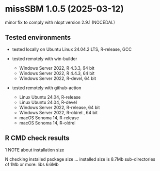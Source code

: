 
# missSBM 1.0.5 (2025-03-12)

minor fix to comply with nlopt version 2.9.1 (NOCEDAL)

## Tested environments

* tested locally on Ubuntu Linux 24.04.2 LTS, R-release, GCC

* tested remotely with win-builder 
  - Windows Server 2022, R 4.3.3, 64 bit
  - Windows Server 2022, R 4.4.3, 64 bit
  - Windows Server 2022, R-devel, 64 bit

* tested remotely with github-action
  - Linux Ubuntu 24.04, R-release
  - Linux Ubuntu 24.04, R-devel 
  - Windows Server 2022, R-release, 64 bit
  - Windows Server 2022, R-oldrel , 64 bit
  - macOS Sonoma 14, R-release 
  - macOS Sonoma 14, R-oldrel 

## R CMD check results

1 NOTE about installation size

N  checking installed package size ...
     installed size is  8.7Mb
     sub-directories of 1Mb or more:
       libs   6.6Mb
